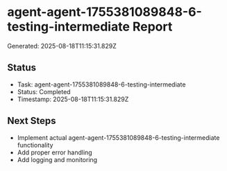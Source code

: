 # agent-agent-1755381089848-6-testing-intermediate Report

Generated: 2025-08-18T11:15:31.829Z

## Status
- Task: agent-agent-1755381089848-6-testing-intermediate
- Status: Completed
- Timestamp: 2025-08-18T11:15:31.829Z

## Next Steps
- Implement actual agent-agent-1755381089848-6-testing-intermediate functionality
- Add proper error handling
- Add logging and monitoring

